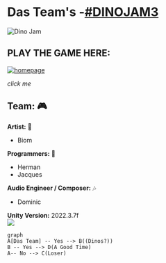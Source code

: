 ﻿# Das Team's  -[#DINOJAM3](https://itch.io/jam/dinojam3)

![Dino Jam](https://img.itch.zone/aW1hZ2UyL2phbS8zMzEyMjkvMTIyNjA2NjUucG5n/original/yFwz9S.png)

## PLAY THE GAME HERE: 
[![homepage][1]][2]

[1]:  https://img.itch.zone/aW1nLzEzNDQ3MjYzLnBuZw==/original/qc5anS.png
[2]:  https://jacquesjnr.itch.io/max-velocity-velociraptor
*click me*

##  Team: 🎮

**Artist:** 🎨
+ Biom

**Programmers:** 🤖
+ Herman
+ Jacques

**Audio Engineer / Composer:** 🎶
+ Dominic

**Unity Version:** 2022.3.7f  
![](https://1000logos.net/wp-content/uploads/2021/10/Unity-logo.png=120x70)

```mermaid
graph 
A[Das Team] -- Yes --> B((Dinos?))
B -- Yes --> D(A Good Time)
A-- No --> C(Loser)
```
